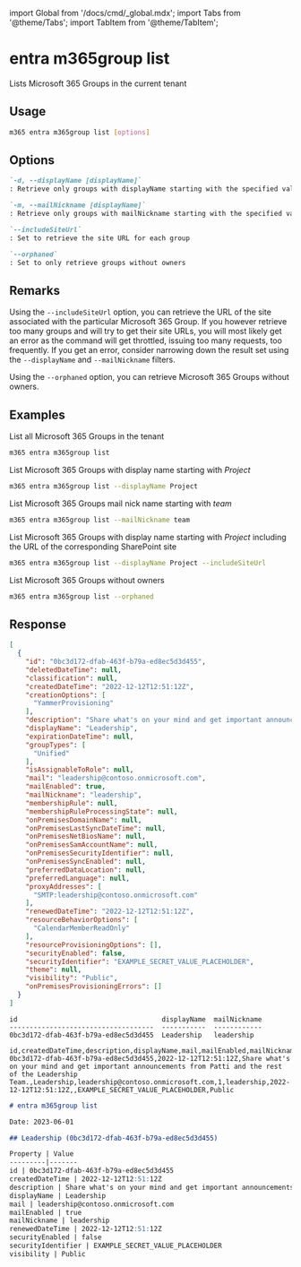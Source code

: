 <!-- DISCLAIMER: All secrets, passwords, and sensitive values in this document are examples only and not real credentials. -->
import Global from '/docs/cmd/_global.mdx';
import Tabs from '@theme/Tabs';
import TabItem from '@theme/TabItem';

# entra m365group list

Lists Microsoft 365 Groups in the current tenant

## Usage

```sh
m365 entra m365group list [options]
```

## Options

```md definition-list
`-d, --displayName [displayName]`
: Retrieve only groups with displayName starting with the specified value

`-m, --mailNickname [displayName]`
: Retrieve only groups with mailNickname starting with the specified value

`--includeSiteUrl`
: Set to retrieve the site URL for each group

`--orphaned`
: Set to only retrieve groups without owners
```

<Global />

## Remarks

Using the `--includeSiteUrl` option, you can retrieve the URL of the site associated with the particular Microsoft 365 Group. If you however retrieve too many groups and will try to get their site URLs, you will most likely get an error as the command will get throttled, issuing too many requests, too frequently. If you get an error, consider narrowing down the result set using the `--displayName` and `--mailNickname` filters.

Using the `--orphaned` option, you can retrieve Microsoft 365 Groups without owners.

## Examples

List all Microsoft 365 Groups in the tenant

```sh
m365 entra m365group list
```

List Microsoft 365 Groups with display name starting with _Project_

```sh
m365 entra m365group list --displayName Project
```

List Microsoft 365 Groups mail nick name starting with _team_

```sh
m365 entra m365group list --mailNickname team
```

List Microsoft 365 Groups with display name starting with _Project_ including
the URL of the corresponding SharePoint site

```sh
m365 entra m365group list --displayName Project --includeSiteUrl
```

List Microsoft 365 Groups without owners

```sh
m365 entra m365group list --orphaned
```

## Response

<Tabs>
  <TabItem value="JSON">

  ```json
  [
    {
      "id": "0bc3d172-dfab-463f-b79a-ed8ec5d3d455",
      "deletedDateTime": null,
      "classification": null,
      "createdDateTime": "2022-12-12T12:51:12Z",
      "creationOptions": [
        "YammerProvisioning"
      ],
      "description": "Share what's on your mind and get important announcements from Patti and the rest of the Leadership Team.",
      "displayName": "Leadership",
      "expirationDateTime": null,
      "groupTypes": [
        "Unified"
      ],
      "isAssignableToRole": null,
      "mail": "leadership@contoso.onmicrosoft.com",
      "mailEnabled": true,
      "mailNickname": "leadership",
      "membershipRule": null,
      "membershipRuleProcessingState": null,
      "onPremisesDomainName": null,
      "onPremisesLastSyncDateTime": null,
      "onPremisesNetBiosName": null,
      "onPremisesSamAccountName": null,
      "onPremisesSecurityIdentifier": null,
      "onPremisesSyncEnabled": null,
      "preferredDataLocation": null,
      "preferredLanguage": null,
      "proxyAddresses": [
        "SMTP:leadership@contoso.onmicrosoft.com"
      ],
      "renewedDateTime": "2022-12-12T12:51:12Z",
      "resourceBehaviorOptions": [
        "CalendarMemberReadOnly"
      ],
      "resourceProvisioningOptions": [],
      "securityEnabled": false,
      "securityIdentifier": "EXAMPLE_SECRET_VALUE_PLACEHOLDER",
      "theme": null,
      "visibility": "Public",
      "onPremisesProvisioningErrors": []
    }
  ]
  ```

  </TabItem>
  <TabItem value="Text">

  ```text
  id                                    displayName  mailNickname
  ------------------------------------  -----------  ------------
  0bc3d172-dfab-463f-b79a-ed8ec5d3d455  Leadership   leadership  
  ```

  </TabItem>
  <TabItem value="CSV">

  ```csv
  id,createdDateTime,description,displayName,mail,mailEnabled,mailNickname,renewedDateTime,securityEnabled,securityIdentifier,visibility
  0bc3d172-dfab-463f-b79a-ed8ec5d3d455,2022-12-12T12:51:12Z,Share what's on your mind and get important announcements from Patti and the rest of the Leadership Team.,Leadership,leadership@contoso.onmicrosoft.com,1,leadership,2022-12-12T12:51:12Z,,EXAMPLE_SECRET_VALUE_PLACEHOLDER,Public
  ```

  </TabItem>
  <TabItem value="Markdown">

  ```md
  # entra m365group list

  Date: 2023-06-01

  ## Leadership (0bc3d172-dfab-463f-b79a-ed8ec5d3d455)

  Property | Value
  ---------|-------
  id | 0bc3d172-dfab-463f-b79a-ed8ec5d3d455
  createdDateTime | 2022-12-12T12:51:12Z
  description | Share what's on your mind and get important announcements from Patti and the rest of the Leadership Team.
  displayName | Leadership
  mail | leadership@contoso.onmicrosoft.com
  mailEnabled | true
  mailNickname | leadership
  renewedDateTime | 2022-12-12T12:51:12Z
  securityEnabled | false
  securityIdentifier | EXAMPLE_SECRET_VALUE_PLACEHOLDER
  visibility | Public
  ```

  </TabItem>
</Tabs>
